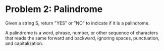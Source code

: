 # Problem 2: Palindrome

Given a string S, return "YES" or "NO" to indicate if it is a palindrome.

A palindrome is a word, phrase, number, or other sequence of characters that reads the same forward and backward, ignoring spaces, punctuation, and capitalization. 